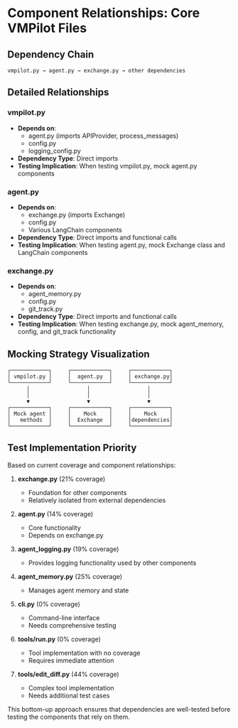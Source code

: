 # Component Relationships: Core VMPilot Files

## Dependency Chain

```
vmpilot.py → agent.py → exchange.py → other dependencies
```

## Detailed Relationships

### vmpilot.py
- **Depends on**: 
  - agent.py (imports APIProvider, process_messages)
  - config.py
  - logging_config.py
- **Dependency Type**: Direct imports
- **Testing Implication**: When testing vmpilot.py, mock agent.py components

### agent.py
- **Depends on**:
  - exchange.py (imports Exchange)
  - config.py
  - Various LangChain components
- **Dependency Type**: Direct imports and functional calls
- **Testing Implication**: When testing agent.py, mock Exchange class and LangChain components

### exchange.py
- **Depends on**:
  - agent_memory.py
  - config.py
  - git_track.py
- **Dependency Type**: Direct imports and functional calls
- **Testing Implication**: When testing exchange.py, mock agent_memory, config, and git_track functionality

## Mocking Strategy Visualization

```
┌────────────┐     ┌────────────┐     ┌────────────┐
│ vmpilot.py │     │  agent.py  │     │ exchange.py│
└────────────┘     └────────────┘     └────────────┘
      │                  │                  │
      │                  │                  │
      ▼                  ▼                  ▼
┌────────────┐     ┌────────────┐     ┌────────────┐
│ Mock agent │     │    Mock    │     │    Mock    │
│   methods  │     │  Exchange  │     │dependencies│
└────────────┘     └────────────┘     └────────────┘
```

## Test Implementation Priority

Based on current coverage and component relationships:

1. **exchange.py** (21% coverage)
   - Foundation for other components
   - Relatively isolated from external dependencies

2. **agent.py** (14% coverage)
   - Core functionality
   - Depends on exchange.py

3. **agent_logging.py** (19% coverage)
   - Provides logging functionality used by other components

4. **agent_memory.py** (25% coverage)
   - Manages agent memory and state

5. **cli.py** (0% coverage)
   - Command-line interface
   - Needs comprehensive testing

6. **tools/run.py** (0% coverage)
   - Tool implementation with no coverage
   - Requires immediate attention

7. **tools/edit_diff.py** (44% coverage)
   - Complex tool implementation
   - Needs additional test cases

This bottom-up approach ensures that dependencies are well-tested before testing the components that rely on them.
